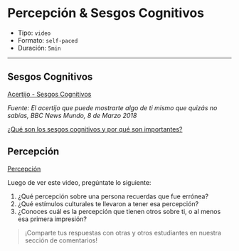 # Percepción & Sesgos Cognitivos

* Tipo: `video`
* Formato: `self-paced`
* Duración: `5min`

***
## Sesgos Cognitivos

[Acertijo - Sesgos Cognitivos](https://youtu.be/AYRg2DPj-FM)

*Fuente: El acertijo que puede mostrarte algo de ti mismo que quizás no sabías, BBC News Mundo, 8 de Marzo 2018*

[¿Qué son los sesgos cognitivos y por qué son importantes?](https://www.brainvestigations.com/neurociencia/sesgo-cognitivo-negocios/)

## Percepción

[Percepción](https://vimeo.com/368066649)

Luego de ver este video, pregúntate lo siguiente:

1. ¿Qué percepción sobre una persona recuerdas que fue errónea?
2. ¿Qué estímulos culturales te llevaron a tener esa percepción?
3. ¿Conoces cuál es la percepción que tienen otros sobre ti, o al menos esa primera impresión?

> ¡Comparte tus respuestas con otras y otros estudiantes en nuestra sección de comentarios!
